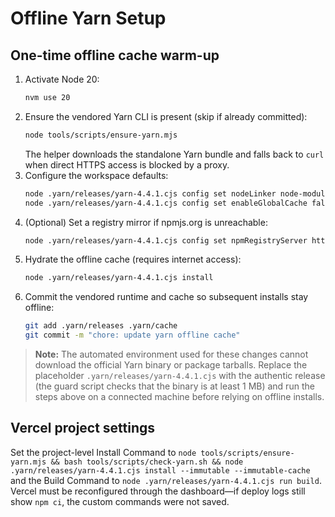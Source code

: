 # Offline Yarn Setup

## One-time offline cache warm-up
1. Activate Node 20:
   ```bash
   nvm use 20
   ```
2. Ensure the vendored Yarn CLI is present (skip if already committed):
   ```bash
   node tools/scripts/ensure-yarn.mjs
   ```
   The helper downloads the standalone Yarn bundle and falls back to `curl`
   when direct HTTPS access is blocked by a proxy.
3. Configure the workspace defaults:
   ```bash
   node .yarn/releases/yarn-4.4.1.cjs config set nodeLinker node-modules
   node .yarn/releases/yarn-4.4.1.cjs config set enableGlobalCache false
   ```
4. (Optional) Set a registry mirror if npmjs.org is unreachable:
   ```bash
   node .yarn/releases/yarn-4.4.1.cjs config set npmRegistryServer https://registry.npmmirror.com
   ```
5. Hydrate the offline cache (requires internet access):
   ```bash
   node .yarn/releases/yarn-4.4.1.cjs install
   ```
6. Commit the vendored runtime and cache so subsequent installs stay offline:
   ```bash
   git add .yarn/releases .yarn/cache
   git commit -m "chore: update yarn offline cache"
   ```

> **Note:** The automated environment used for these changes cannot download the
> official Yarn binary or package tarballs. Replace the placeholder
> `.yarn/releases/yarn-4.4.1.cjs` with the authentic release (the guard script
> checks that the binary is at least 1 MB) and run the steps above on a
> connected machine before relying on offline installs.

## Vercel project settings
Set the project-level Install Command to `node tools/scripts/ensure-yarn.mjs && bash tools/scripts/check-yarn.sh && node .yarn/releases/yarn-4.4.1.cjs install --immutable --immutable-cache` and the Build
Command to `node .yarn/releases/yarn-4.4.1.cjs run build`. Vercel must be
reconfigured through the dashboard—if deploy logs still show `npm ci`, the
custom commands were not saved.
